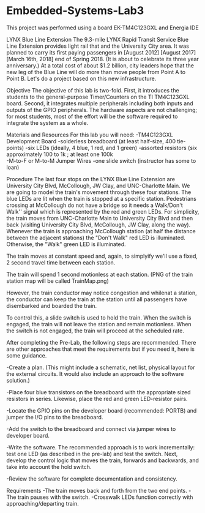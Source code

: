 # Embedded-Systems-Lab3
This project was performed using a board EK-TM4C123GXL and Energia IDE

LYNX Blue Line Extension 
The 9.3-mile LYNX Rapid Transit Service Blue Line Extension provides light rail that and the University City area. It was planned to carry its first paying passengers in [August 2012] [August 2017] [March 16th, 2018] end of Spring 2018.  (It is about to celebrate its three year anniversary.) At a total cost of about $1.2 billion, city leaders hope that the new leg of the Blue Line will do more than move people from Point A to Point B. Let's do a project based on this new infrastructure.

 

Objective
The objective of this lab is two-fold. First, it introduces the students to the general-purpose Timer/Counters on the TI TM4C123GXL board. Second, it integrates multiple peripherals including both inputs and outputs of the GPIO peripherals. The hardware aspects are not challenging; for most students, most of the effort will be the software required to integrate the system as a whole.

Materials and Resources
For this lab you will need:
-TM4C123GXL Development Board
-solderless breadboard (at least half-size, 400 tie-points)
-six LEDs (ideally, 4 blue, 1 red, and 1 green)
-assorted resistors (six approximately 100  to 1k ; at least one 100k  
-M-to-F or M-to-M Jumper Wires
-one slide switch (instructor has some to loan)

Procedure
The last four stops on the LYNX Blue Line Extension are University City Blvd, McCollough, JW Clay, and UNC-Charlotte Main. We are going to model the train's movement through these four stations.  The blue LEDs are lit when the train is stopped at a specific station.  Pedestrians crossing at McCollough do not have a bridge so it needs a Walk/Don't Walk'' signal which is represented by the red and green LEDs.  For simplicity, the train moves from UNC-Charlotte Main to University City Blvd and then back (visiting University City Blvd, McCollough, JW Clay, along the way).  Whenever the train is approaching McCollough station (at half the distance between the adjacent stations) the "Don't Walk" red LED is illuminated.  Otherwise, the "Walk" green LED is illuminated.

The train moves at constant speed and, again, to simplyify we'll use a fixed, 2 second travel time between each station.

The train will spend 1 second motionless at each station.
(PNG of the train station map will be called TrainMap.png)

However, the train conductor may notice congestion and whilenat a station, the conductor can keep the train at the station until all passengers have disembarked and boarded the train.

To control this, a slide switch is used to hold the train. When the switch is engaged, the train will not leave the station and remain motionless.  When the switch is not engaged, the train will proceed at the scheduled rate.

After completing the Pre-Lab, the following steps are recommended. There are other approaches that meet the requirements but if you need it, here is some guidance.

-Create a plan. (This might include a schematic, net list, physical layout for the external circuits. It would also include an approach to the software solution.)

-Place four blue transistors on the breadboard with the appropriate sized resistors in series. Likewise, place the red and green LED-resistor pairs.

-Locate the GPIO pins on the developer board (recommended: PORTB) and jumper the I/O pins to the breadboard.

-Add the switch to the breadboard and connect via jumper wires to developer board.

-Write the software.  The recommended approach is to work incrementally: test one LED (as described in the pre-lab) and test the switch.  Next, develop the control logic that moves the train, forwards and backwards, and take into account the hold switch.

-Review the software for complete documentation and consistency.

Requirements
-The train moves back and forth from the two end points.
-The train pauses with the switch.
-Crosswalk LEDs function correctly with approaching/departing train.
